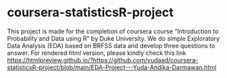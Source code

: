 # coursera-statisticsR-project
This project is made for the completion of coursera course “Introduction to Probability and Data using R” by Duke University. We do simple Exploratory Data Analysis (EDA) based on BRFSS data and develop three questions to answer.
For rendered html version, please kindly check this link https://htmlpreview.github.io/?https://github.com/yudaad/coursera-statisticsR-project/blob/main/EDA-Project---Yuda-Andika-Darmawan.html
